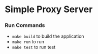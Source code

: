 # Simple Proxy Server

### Run Commands
* `make build` to build the application
* `make run` to run
* `make test` to run test